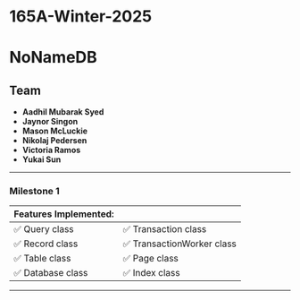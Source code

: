 # 165A-Winter-2025
# NoNameDB

## Team
- __Aadhil Mubarak Syed__
- __Jaynor Singon__
- __Mason McLuckie__
- __Nikolaj Pedersen__
- __Victoria Ramos__
- __Yukai Sun__

---

### Milestone 1
| Features Implemented:      | |
|----------------------------|-----------------------------|
| ✅ Query class             | ✅ Transaction class       |
| ✅ Record class            | ✅ TransactionWorker class |
| ✅ Table class             | ✅ Page class              |
| ✅ Database class          | ✅ Index class             |

---

